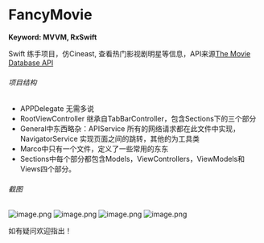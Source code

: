 # FancyMovie

**Keyword: MVVM, RxSwift**

Swift 练手项目，仿Cineast, 查看热门影视剧明星等信息，API来源[The Movie Database API](https://developers.themoviedb.org/3/authentication)

###### 项目结构
 * APPDelegate 无需多说
 * RootViewController 继承自TabBarController，包含Sections下的三个部分
 * General中东西略杂：APIService 所有的网络请求都在此文件中实现，NavigatorService 实现页面之间的跳转，其他的为工具类
 * Marco中只有一个文件，定义了一些常用的东东
 * Sections中每个部分都包含Models，ViewControllers，ViewModels和Views四个部分。

###### 截图
![image.png](http://upload-images.jianshu.io/upload_images/2992566-602462c765f5685c.png?imageMogr2/auto-orient/strip%7CimageView2/2/w/420) ![image.png](http://upload-images.jianshu.io/upload_images/2992566-1bcb1c8cffd9be4c.png?imageMogr2/auto-orient/strip%7CimageView2/2/w/420) ![image.png](http://upload-images.jianshu.io/upload_images/2992566-46a0a023058f5460.png?imageMogr2/auto-orient/strip%7CimageView2/2/w/420) ![image.png](http://upload-images.jianshu.io/upload_images/2992566-1fdc0c9c6fb71672.png?imageMogr2/auto-orient/strip%7CimageView2/2/w/420)

如有疑问欢迎指出！
